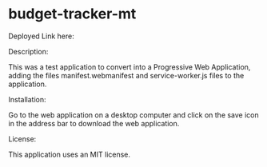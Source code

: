 # budget-tracker-mt

Deployed Link here: 

Description: 

This was a test application to convert into a Progressive Web Application, adding the files manifest.webmanifest and service-worker.js files to the application. 

Installation:

Go to the web application on a desktop computer and click on the save icon in the address bar to download the web application. 

License:

This application uses an MIT license. 